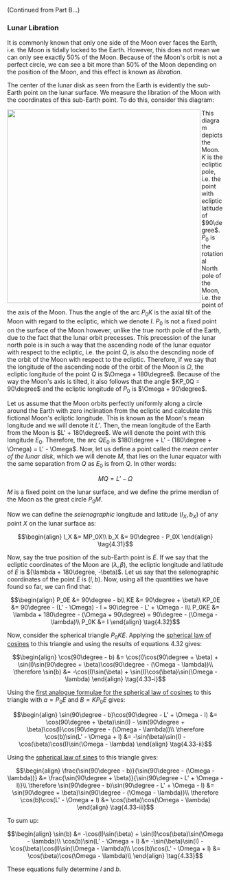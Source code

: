 (Continued from Part B...)

### Lunar Libration
It is commonly known that only one side of the Moon ever faces the Earth, i.e. the Moon is tidally locked to the Earth. However, this does not mean we can only see exactly $50$% of the Moon. Because of the Moon's orbit is not a perfect circle, we can see a bit more than $50$% of the Moon depending on the position of the Moon, and this effect is known as *libration*.

The center of the lunar disk as seen from the Earth is evidently the sub-Earth point on the lunar surface. We measure the libration of the Moon with the coordinates of this sub-Earth point. To do this, consider this diagram:

<img align="left" src="https://github.com/CitruzSquared/essays/assets/23460281/06f65700-a729-4117-b91e-b2d957dab5fd" width="450"/> This diagram depicts the Moon. $K$ is the ecliptic pole, i.e. the point with ecliptic latitude of $90\degree$. $P_0$ is the rotational North pole of the Moon, i.e. the point of the axis of the Moon. Thus the angle of the arc $P_0K$ is the axial tilt of the Moon with regard to the ecliptic, which we denote $I$. $P_0$ is not a fixed point on the surface of the Moon however, unlike the true north pole of the Earth, due to the fact that the lunar orbit precesses. This precession of the lunar north pole is in such a way that the ascending node of the lunar equator with respect to the ecliptic, i.e. the point $Q$, is also the descnding node of the orbit of the  Moon with respect to the ecliptic. Therefore, if we say that the longitude of the ascending node of the orbit of the Moon is $\Omega$, the ecliptic longitude of the point $Q$ is $\Omega + 180\degree$. Because of the way the Moon's axis is tilted, it also follows that the angle $KP_0Q = 90\degree$ and the ecliptic longitude of $P_0$ is $\Omega + 90\degree$.

Let us assume that the Moon orbits perfectly uniformly along a circle around the Earth with zero inclination from the ecliptic and calculate this fictional Moon's ecliptic longitude. This is known as the Moon's mean longitude and we will denote it $L'$. Then, the mean longitude of the Earth from the Moon is $L' + 180\degree$. We will denote the point with this longitude $E_0$. Therefore, the arc $QE_0$ is $180\degree + L' - (180\degree + \Omega) = L' - \Omega$. Now, let us define a point called the *mean center of the lunar disk*, which we will denote $M$, that lies on the lunar equator with the same separation from $Q$ as $E_0$ is from $Q$. In other words:
```math
MQ = L' - \Omega \tag{4.30}
```
$M$ is a fixed point on the lunar surface, and we define the prime merdian of the Moon as the great circle $P_0M$.

Now we can define the *selenographic* longitude and latitude $(l_X, b_X)$ of any point $X$ on the lunar surface as:
```math
\begin{align}
l_X &= MP_0X\\
b_X &= 90\degree - P_0X
\end{align} \tag{4.31}
```
Now, say the true position of the sub-Earth point is $E$. If we say that the ecliptic coordinates of the Moon are $(\lambda, \beta)$, the ecliptic longitude and latitude of $E$ is $(\lambda + 180\degree, -\beta)$. Let us say that the selenographic coordinates of the point $E$ is $(l, b)$. Now, using all the quantities we have found so far, we can find that:
```math
\begin{align}
P_0E &= 90\degree - b\\
KE &= 90\degree + \beta\\
KP_0E &= 90\degree - (L' - \Omega) - l = 90\degree - L' + \Omega - l\\
P_0KE &= \lambda + 180\degree - (\Omega + 90\degree) = 90\degree - (\Omega - \lambda)\\
P_0K &= I
\end{align} \tag{4.32}
```
Now, consider the spherical triangle $P_0KE$. Applying the [spherical law of cosines](https://en.wikipedia.org/wiki/Spherical_law_of_cosines) to this triangle and using the results of equations $4.32$ gives:
```math
\begin{align}
\cos(90\degree - b) &= \cos(I)\cos(90\degree + \beta) + \sin(I)\sin(90\degree + \beta)\cos(90\degree - (\Omega - \lambda))\\
\therefore \sin(b) &= -\cos(I)\sin(\beta) + \sin(I)\cos(\beta)\sin(\Omega - \lambda)
\end{align} \tag{4.33-i}
```
Using the [first analogue formulae for the spherical law of cosines](https://proofwiki.org/wiki/Analogue_Formula_for_Spherical_Law_of_Cosines) to this triangle with $a = P_0E$ and $B = KP_0E$ gives:
```math
\begin{align}
\sin(90\degree - b)\cos(90\degree - L' + \Omega - l) &= \cos(90\degree + \beta)\sin(I) - \sin(90\degree + \beta)\cos(I)\cos(90\degree - (\Omega - \lambda))\\
\therefore \cos(b)\sin(L' - \Omega + l) &= -\sin(\beta)\sin(I) - \cos(\beta)\cos(I)\sin(\Omega - \lambda)
\end{align} \tag{4.33-ii}
```
Using the [spherical law of sines](https://proofwiki.org/wiki/Spherical_Law_of_Sines) to this triangle gives:
```math
\begin{align}
\frac{\sin(90\degree - b)}{\sin(90\degree - (\Omega - \lambda))} &= \frac{\sin(90\degree + \beta)}{\sin(90\degree - L' + \Omega - l)}\\
\therefore \sin(90\degree - b)\sin(90\degree - L' + \Omega - l) &= \sin(90\degree + \beta)\sin(90\degree - (\Omega - \lambda))\\
\therefore \cos(b)\cos(L' - \Omega + l) &= \cos(\beta)\cos(\Omega - \lambda)
\end{align} \tag{4.33-iii}
```
To sum up:
```math
\begin{align}
\sin(b) &= -\cos(I)\sin(\beta) + \sin(I)\cos(\beta)\sin(\Omega - \lambda)\\
\cos(b)\sin(L' - \Omega + l) &= -\sin(\beta)\sin(I) - \cos(\beta)\cos(I)\sin(\Omega - \lambda)\\
\cos(b)\cos(L' - \Omega + l) &= \cos(\beta)\cos(\Omega - \lambda)\\
\end{align} \tag{4.33}
```
These equations fully determine $l$ and $b$.
